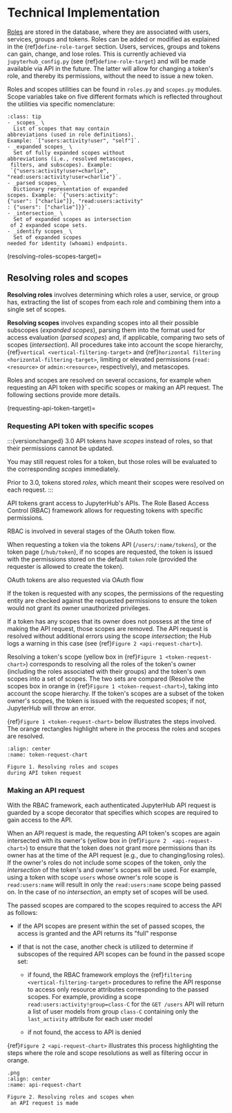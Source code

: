 # Technical Implementation

[Roles](https://jupyterhub.readthedocs.io/en/stable/rbac/roles.html#roles)
are stored in the database, where they
are associated with users, services, groups
and tokens. Roles can be added or modified as
explained in the {ref}`define-role-target` section.
Users, services, groups and
tokens can gain, change, and lose roles.
This is currently achieved via
`jupyterhub_config.py` (see {ref}`define-role-target`) and
will be made available via API in the future.
The latter will allow for changing a token's
role, and thereby its permissions,
without the need to issue a new token.

Roles and scopes utilities can be found 
in `roles.py` and `scopes.py` modules.
 Scope variables take on five different
 formats which is reflected throughout 
the utilities via specific nomenclature:

```{admonition} **Scope variable nomenclature**
:class: tip
- _scopes_ \
  List of scopes that may contain 
abbreviations (used in role definitions). 
Example: `["users:activity!user", "self"]`.
- _expanded scopes_ \
  Set of fully expanded scopes without 
abbreviations (i.e., resolved metascopes,
 filters, and subscopes). Example:
 `{"users:activity!user=charlie", 
"read:users:activity!user=charlie"}`.
- _parsed scopes_ \
  Dictionary representation of expanded
scopes. Example: `{"users:activity": 
{"user": ["charlie"]}, "read:users:activity"
: {"users": ["charlie"]}}`.
- _intersection_ \
  Set of expanded scopes as intersection
 of 2 expanded scope sets.
- _identify scopes_ \
  Set of expanded scopes 
needed for identity (whoami) endpoints.
```

(resolving-roles-scopes-target)=

## Resolving roles and scopes

**Resolving roles** involves determining 
which roles a user, service, or group has,
 extracting the list of scopes from each
 role and combining them into a single 
set of scopes.

**Resolving scopes** involves expanding 
scopes into all their possible
 subscopes (_expanded scopes_), 
parsing them into the format used for
 access evaluation (_parsed scopes_)
 and, if applicable, comparing two sets
 of scopes (_intersection_). All procedures
 take into account the scope hierarchy,
 {ref}`vertical <vertical-filtering-target>`
 and {ref}`horizontal filtering
 <horizontal-filtering-target>`,
 limiting or elevated permissions 
(`read:<resource>` or `admin:<resource>`,
 respectively), and metascopes.

Roles and scopes are resolved on several
 occasions, for example when requesting
 an API token with specific scopes or
 making an API request. The following 
sections provide more details.

(requesting-api-token-target)=

### Requesting API token with specific scopes

:::{versionchanged} 3.0
API tokens have _scopes_ instead of roles,
so that their permissions cannot be updated.

You may still request roles for a token,
but those roles will be evaluated to the
 corresponding _scopes_ immediately.

Prior to 3.0, tokens stored _roles_,
which meant their scopes were 
resolved on each request.
:::

API tokens grant access to JupyterHub's 
APIs. The Role Based Access Control (RBAC) framework allows for 
requesting tokens with specific permissions.

RBAC is involved in several stages of the
 OAuth token flow.

When requesting a token via the tokens API
 (`/users/:name/tokens`), or the token page
 (`/hub/token`),
if no scopes are requested, the token 
is issued with the permissions stored
 on the default `token` role
(provided the requester is allowed 
to create the token).

OAuth tokens are also requested via OAuth
 flow

If the token is requested with any 
scopes, the permissions of the requesting 
entity are checked against the requested 
permissions to ensure the token would not 
grant its owner unauthorized privileges.

If a token has any scopes
 that its owner does not possess
 at the time of making the API request,
those scopes are removed.
The API request is resolved without 
additional errors using the scope 
_intersection_;
the Hub logs a warning in this case 
(see {ref}`Figure 2 <api-request-chart>`).

Resolving a token's scope (yellow box in 
{ref}`Figure 1 <token-request-chart>`) 
corresponds to resolving all the roles of
the token's owner (including the roles associated
 with their groups) and the token's own 
scopes into a set of scopes. The two sets 
are compared (Resolve the scopes box in 
orange in {ref}`Figure 1
 <token-request-chart>`), taking into 
account the scope hierarchy.
If the token's scopes are a subset of 
the token owner's scopes, the token is
 issued with the requested scopes; if not, 
JupyterHub will throw an error.

{ref}`Figure 1 <token-request-chart>` 
below illustrates the steps involved. 
The orange rectangles highlight where 
in the process the roles and scopes are 
resolved.

```{figure} ../images/rbac-token-request-chart.png
:align: center
:name: token-request-chart

Figure 1. Resolving roles and scopes 
during API token request
```

### Making an API request

With the RBAC framework, each authenticated 
JupyterHub API request is guarded by a 
scope decorator that specifies which 
scopes are required to gain access 
to the API.

When an API request is made, the 
requesting API token's scopes are again
 intersected with its owner's 
(yellow box in {ref}`Figure 2 
<api-request-chart>`) to ensure that the token 
does not grant more permissions than its
 owner has at the time of the API request
 (e.g., due to changing/losing roles).
If the owner's roles do not include some
 scopes of the token, 
only the _intersection_ of the 
token's and owner's scopes will 
be used. For example, using a 
token with scope `users` whose 
owner's role scope is `read:users:name` 
will result in only the 
`read:users:name` scope being passed on.
 In the case of no _intersection_, an 
empty set of scopes will be used.

The passed scopes are compared to the 
scopes required to access the API as follows:

- if the API scopes are present within 
the set of passed scopes, the access 
is granted and the API 
returns its "full" response

- if that is not the case, another 
check is utilized to determine if
 subscopes of the required API scopes
 can be found in the passed scope set:

  - if found, the RBAC framework 
employs the {ref}`filtering <vertical-filtering-target>` procedures to refine the API response to access only resource attributes corresponding to the passed scopes. For example, providing a scope `read:users:activity!group=class-C` for the `GET /users` API will return a list of user models from group `class-C` containing only the `last_activity` attribute for each user model

  - if not found, the access to API is 
denied

{ref}`Figure 2 <api-request-chart>` 
illustrates this process highlighting 
the steps where the role and scope 
resolutions as well as filtering occur
 in orange.

```{figure} ../images/rbac-api-request-chart
.png
:align: center
:name: api-request-chart

Figure 2. Resolving roles and scopes when
 an API request is made
```
